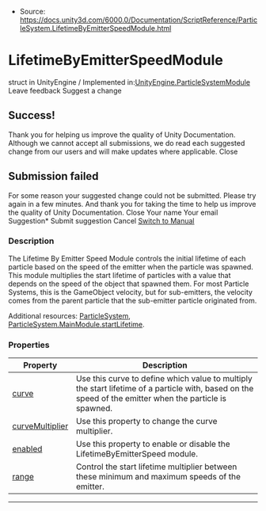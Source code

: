 * Source: https://docs.unity3d.com/6000.0/Documentation/ScriptReference/ParticleSystem.LifetimeByEmitterSpeedModule.html

# LifetimeByEmitterSpeedModule
struct in UnityEngine
/
Implemented in:[UnityEngine.ParticleSystemModule](https://docs.unity3d.com/6000.0/Documentation/ScriptReference/UnityEngine.ParticleSystemModule.html)
Leave feedback
Suggest a change
## Success!
Thank you for helping us improve the quality of Unity Documentation. Although we cannot accept all submissions, we do read each suggested change from our users and will make updates where applicable.
Close
## Submission failed
For some reason your suggested change could not be submitted. Please <a>try again</a> in a few minutes. And thank you for taking the time to help us improve the quality of Unity Documentation.
Close
Your name Your email Suggestion* Submit suggestion
Cancel
[Switch to Manual](https://docs.unity3d.com/6000.0/Documentation/Manual/class-ParticleSystem.html "Go to ParticleSystem Component in the Manual")
### Description
The Lifetime By Emitter Speed Module controls the initial lifetime of each particle based on the speed of the emitter when the particle was spawned.
This module multiplies the start lifetime of particles with a value that depends on the speed of the object that spawned them. For most Particle Systems, this is the GameObject velocity, but for sub-emitters, the velocity comes from the parent particle that the sub-emitter particle originated from.  
  
Additional resources: [ParticleSystem](https://docs.unity3d.com/6000.0/Documentation/ScriptReference/ParticleSystem.html), [ParticleSystem.MainModule.startLifetime](https://docs.unity3d.com/6000.0/Documentation/ScriptReference/ParticleSystem.MainModule-startLifetime.html).
### Properties
Property | Description  
---|---  
[curve](https://docs.unity3d.com/6000.0/Documentation/ScriptReference/ParticleSystem.LifetimeByEmitterSpeedModule-curve.html) | Use this curve to define which value to multiply the start lifetime of a particle with, based on the speed of the emitter when the particle is spawned.  
[curveMultiplier](https://docs.unity3d.com/6000.0/Documentation/ScriptReference/ParticleSystem.LifetimeByEmitterSpeedModule-curveMultiplier.html) | Use this property to change the curve multiplier.  
[enabled](https://docs.unity3d.com/6000.0/Documentation/ScriptReference/ParticleSystem.LifetimeByEmitterSpeedModule-enabled.html) | Use this property to enable or disable the LifetimeByEmitterSpeed module.  
[range](https://docs.unity3d.com/6000.0/Documentation/ScriptReference/ParticleSystem.LifetimeByEmitterSpeedModule-range.html) | Control the start lifetime multiplier between these minimum and maximum speeds of the emitter.  
* * *
